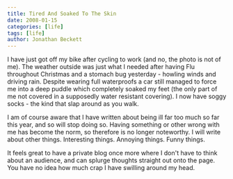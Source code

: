 ```yaml
---
title: Tired And Soaked To The Skin
date: 2008-01-15
categories: [life]
tags: [life]
author: Jonathan Beckett
---
```


I have just got off my bike after cycling to work (and no, the photo is not of me). The weather outside was just what I needed after having Flu throughout Christmas and a stomach bug yesterday - howling winds and driving rain. Despite wearing full waterproofs a car still managed to force me into a deep puddle which completely soaked my feet (the only part of me not covered in a supposedly water resistant covering). I now have soggy socks - the kind that slap around as you walk.

I am of course aware that I have written about being ill far too much so far this year, and so will stop doing so. Having something or other wrong with me has become the norm, so therefore is no longer noteworthy. I will write about other things. Interesting things. Annoying things. Funny things.

It feels great to have a private blog once more where I don't have to think about an audience, and can splurge thoughts straight out onto the page. You have no idea how much crap I have swilling around my head.